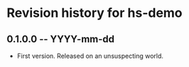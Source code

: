 # Revision history for hs-demo

## 0.1.0.0 -- YYYY-mm-dd

* First version. Released on an unsuspecting world.
